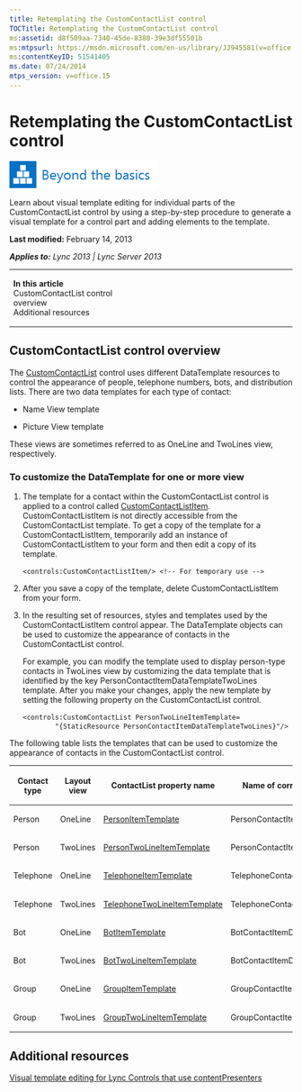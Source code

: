 ```yaml
---
title: Retemplating the CustomContactList control
TOCTitle: Retemplating the CustomContactList control
ms:assetid: d8f509aa-7340-45de-8380-39e3df55501b
ms:mtpsurl: https://msdn.microsoft.com/en-us/library/JJ945581(v=office.15)
ms:contentKeyID: 51541405
ms.date: 07/24/2014
mtps_version: v=office.15
---
```


# Retemplating the CustomContactList control

![Beyond the basics topic](images/JJ937254.mod_icon_beyondbasics_long(Office.15).png "Beyond the basics topic")

Learn about visual template editing for individual parts of the CustomContactList control by using a step-by-step procedure to generate a visual template for a control part and adding elements to the template.

**Last modified:** February 14, 2013

***Applies to:** Lync 2013 | Lync Server 2013*

<table>
<colgroup>
<col style="width: 50%" />
<col style="width: 50%" />
</colgroup>
<tbody>
<tr class="odd">
<td><p><strong>In this article</strong><br />
CustomContactList control overview<br />
Additional resources</p></td>
<td><p></p></td>
</tr>
</tbody>
</table>

## CustomContactList control overview

The [CustomContactList](https://msdn.microsoft.com/en-us/library/hh346321\(v=office.15\)) control uses different DataTemplate resources to control the appearance of people, telephone numbers, bots, and distribution lists. There are two data templates for each type of contact:

  - Name View template

  - Picture View template

These views are sometimes referred to as OneLine and TwoLines view, respectively.

### To customize the DataTemplate for one or more view

1.  The template for a contact within the CustomContactList control is applied to a control called [CustomContactListItem](https://msdn.microsoft.com/en-us/library/hh346017\(v=office.15\)). CustomContactListItem is not directly accessible from the CustomContactList template. To get a copy of the template for a CustomContactListItem, temporarily add an instance of CustomContactListItem to your form and then edit a copy of its template.
    
        <controls:CustomContactListItem/> <!-- For temporary use -->

2.  After you save a copy of the template, delete CustomContactListItem from your form.

3.  In the resulting set of resources, styles and templates used by the CustomContactListItem control appear. The DataTemplate objects can be used to customize the appearance of contacts in the CustomContactList control.
    
    For example, you can modify the template used to display person-type contacts in TwoLines view by customizing the data template that is identified by the key PersonContactItemDataTemplateTwoLines template. After you make your changes, apply the new template by setting the following property on the CustomContactList control.
    
        <controls:CustomContactList PersonTwoLineItemTemplate=
                "{StaticResource PersonContactItemDataTemplateTwoLines}"/>

The following table lists the templates that can be used to customize the appearance of contacts in the CustomContactList control.

<table>
<colgroup>
<col style="width: 25%" />
<col style="width: 25%" />
<col style="width: 25%" />
<col style="width: 25%" />
</colgroup>
<thead>
<tr class="header">
<th><p>Contact type</p></th>
<th><p>Layout view</p></th>
<th><p>ContactList property name</p></th>
<th><p>Name of corresponding DataTemplate</p></th>
</tr>
</thead>
<tbody>
<tr class="odd">
<td><p>Person</p></td>
<td><p>OneLine</p></td>
<td><p><a href="https://msdn.microsoft.com/en-us/library/hh363472(v=office.15)">PersonItemTemplate</a></p></td>
<td><p>PersonContactItemDataTemplateOneLine</p></td>
</tr>
<tr class="even">
<td><p>Person</p></td>
<td><p>TwoLines</p></td>
<td><p><a href="https://msdn.microsoft.com/en-us/library/hh379568(v=office.15)">PersonTwoLineItemTemplate</a></p></td>
<td><p>PersonContactItemDataTemplateTwoLines</p></td>
</tr>
<tr class="odd">
<td><p>Telephone</p></td>
<td><p>OneLine</p></td>
<td><p><a href="https://msdn.microsoft.com/en-us/library/hh363420(v=office.15)">TelephoneItemTemplate</a></p></td>
<td><p>TelephoneContactItemDataTemplateOneLine</p></td>
</tr>
<tr class="even">
<td><p>Telephone</p></td>
<td><p>TwoLines</p></td>
<td><p><a href="https://msdn.microsoft.com/en-us/library/hh363486(v=office.15)">TelephoneTwoLineItemTemplate</a></p></td>
<td><p>TelephoneContactItemDataTemplateTwoLines</p></td>
</tr>
<tr class="odd">
<td><p>Bot</p></td>
<td><p>OneLine</p></td>
<td><p><a href="https://msdn.microsoft.com/en-us/library/hh363732(v=office.15)">BotItemTemplate</a></p></td>
<td><p>BotContactItemDataTemplateOneLine</p></td>
</tr>
<tr class="even">
<td><p>Bot</p></td>
<td><p>TwoLines</p></td>
<td><p><a href="https://msdn.microsoft.com/en-us/library/hh363405(v=office.15)">BotTwoLineItemTemplate</a></p></td>
<td><p>BotContactItemDataTemplateTwoLines</p></td>
</tr>
<tr class="odd">
<td><p>Group</p></td>
<td><p>OneLine</p></td>
<td><p><a href="https://msdn.microsoft.com/en-us/library/hh379035(v=office.15)">GroupItemTemplate</a></p></td>
<td><p>GroupContactItemDataTemplateOneLine</p></td>
</tr>
<tr class="even">
<td><p>Group</p></td>
<td><p>TwoLines</p></td>
<td><p><a href="https://msdn.microsoft.com/en-us/library/hh379585(v=office.15)">GroupTwoLineItemTemplate</a></p></td>
<td><p>GroupContactItemDataTemplateTwoLines</p></td>
</tr>
</tbody>
</table>

## Additional resources

[Visual template editing for Lync Controls that use contentPresenters](visual-template-editing-for-lync-controls-that-use-contentpresenters.md)

